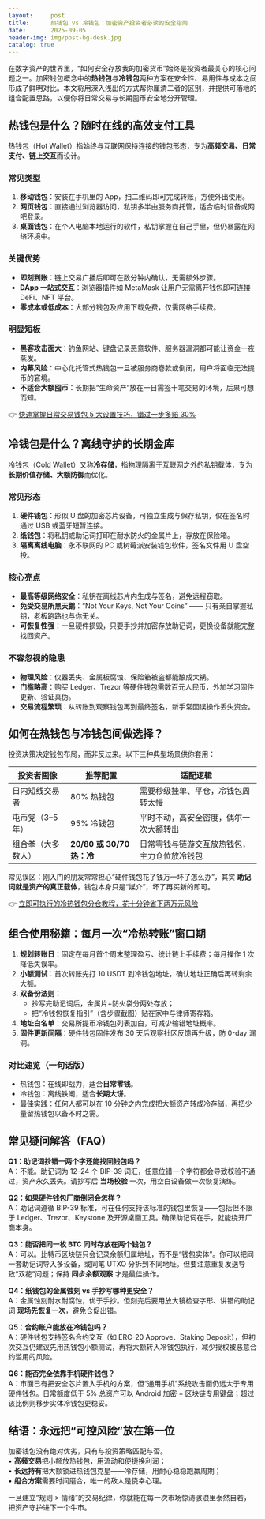 ```yaml
---
layout:     post
title:      热钱包 vs 冷钱包：加密资产投资者必读的安全指南
date:       2025-09-05
header-img: img/post-bg-desk.jpg
catalog: true
---
```


在数字资产的世界里，“如何安全存放我的加密货币”始终是投资者最关心的核心问题之一。加密钱包概念中的**热钱包**与**冷钱包**两种方案在安全性、易用性与成本之间形成了鲜明对比。本文将用深入浅出的方式帮你厘清二者的区别，并提供可落地的组合配置思路，以便你将日常交易与长期囤币安全地分开管理。

## 热钱包是什么？随时在线的高效支付工具

热钱包（Hot Wallet）指始终与互联网保持连接的钱包形态，专为**高频交易、日常支付、链上交互**而设计。

### 常见类型

1. **移动钱包**：安装在手机里的 App，扫二维码即可完成转账，方便外出使用。  
2. **网页钱包**：直接通过浏览器访问，私钥多半由服务商托管，适合临时设备或网吧登录。  
3. **桌面钱包**：在个人电脑本地运行的软件，私钥掌握在自己手里，但仍暴露在网络环境中。

### 关键优势

- **即刻到账**：链上交易广播后即可在数分钟内确认，无需额外步骤。  
- **DApp 一站式交互**：浏览器插件如 MetaMask 让用户无需离开钱包即可连接 DeFi、NFT 平台。  
- **零成本或低成本**：大部分钱包及应用下载免费，仅需网络手续费。

### 明显短板

- **黑客攻击面大**：钓鱼网站、键盘记录恶意软件、服务器漏洞都可能让资金一夜蒸发。  
- **内幕风险**：中心化托管式热钱包一旦被服务商卷款或倒闭，用户将面临无法提币的窘境。  
- **不适合大额囤币**：长期把“生命资产”放在一日需签十笔交易的环境，后果可想而知。

👉 [快速掌握日常交易钱包 5 大设置技巧，错过一步多赔 30%](https://okxdog.com/)

## 冷钱包是什么？离线守护的长期金库

冷钱包（Cold Wallet）又称**冷存储**，指物理隔离于互联网之外的私钥载体，专为**长期价值存储、大额防御**而优化。

### 常见形态

1. **硬件钱包**：形似 U 盘的加密芯片设备，可独立生成与保存私钥，仅在签名时通过 USB 或蓝牙短暂连接。  
2. **纸钱包**：将私钥或助记词打印在耐水防火的金属片上，存放在保险箱。  
3. **隔离离线电脑**：永不联网的 PC 或树莓派安装钱包软件，签名文件用 U 盘空投。

### 核心亮点

- **最高等级网络安全**：私钥在离线芯片内生成与签名，避免远程窃取。  
- **免受交易所黑天鹅**：“Not Your Keys, Not Your Coins” —— 只有亲自掌握私钥，老板跑路也与你无关。  
- **可恢复性强**：一旦硬件损毁，只要手抄并加密存放助记词，更换设备就能完整找回资产。

### 不容忽视的隐患

- **物理风险**：仪器丢失、金属板腐蚀、保险箱被盗都能酿成大祸。  
- **门槛略高**：购买 Ledger、Trezor 等硬件钱包需数百元人民币，外加学习固件更新、验证真伪。  
- **交易流程繁琐**：从转账到观察钱包再到最终签名，新手常因误操作丢失资金。

## 如何在热钱包与冷钱包间做选择？

投资决策决定钱包布局，而非反过来。以下三种典型场景供你套用：

| 投资者画像 | 推荐配置 | 适配逻辑 |
|---|---|---|
| 日内短线交易者 | 80% 热钱包 | 需要秒级挂单、平仓，冷钱包周转太慢 |
| 屯币党（3–5 年） | 95% 冷钱包 | 平时不动，高安全密度，偶尔一次大额转出 |
| 组合拳（大多数人） | **20/80 或 30/70** **热：冷** | 日常零钱与链游交互放热钱包，主力仓位放冷钱包 |

常见误区：刚入门的朋友常常担心“硬件钱包花了钱万一坏了怎么办”，其实 **助记词就是资产的真正载体**，钱包本身只是“媒介”，坏了再买新的即可。

👉 [立即可执行的冷热钱包分仓教程，花十分钟省下两万元风险](https://okxdog.com/)

## 组合使用秘籍：每月一次“冷热转账”窗口期

1. **规划转账日**：固定在每月首个周末整理盈亏、统计链上手续费；每月操作 1 次降低失误率。  
2. **小额测试**：首次转账先打 10 USDT 到冷钱包地址，确认地址正确后再转剩余大额。  
3. **双备份法则**：
   - 抄写完助记词后，金属片+防火袋分两处存放；  
   - 把“冷钱包恢复指引”（含步骤截图）贴在家中与律师寄存箱。  
4. **地址白名单**：交易所提币冷钱包列表加白，可减少输错地址概率。  
5. **固件更新间隔**：硬件钱包固件发布 30 天后观察社区反馈再升级，防 0-day 漏洞。

### 对比速览（一句话版）

- 热钱包：在线即战力，适合**日常零钱**。  
- 冷钱包：离线铁闸，适合**长期大饼**。  
- 最佳实践：任何人都可以在 10 分钟之内完成把大额资产转成冷存储，再把少量留热钱包以备不时之需。

## 常见疑问解答（FAQ）

**Q1：助记词抄错一两个字还能找回钱包吗？**  
A：不能。助记词为 12–24 个 BIP-39 词汇，任意位错一个字符都会导致校验不通过，资产永久丢失。请抄写后 **当场校验** 一次，用空白设备做一次恢复演练。

**Q2：如果硬件钱包厂商倒闭会怎样？**  
A：助记词遵循 BIP-39 标准，可在任何支持该标准的钱包里恢复——包括但不限于 Ledger、Trezor、Keystone 及开源桌面工具。确保助记词在手，就能绕开厂商本身。

**Q3：能否把同一枚 BTC 同时存放在两个钱包？**  
A：可以。比特币区块链只会记录余额归属地址，而不是“钱包实体”。你可以把同一套助记词导入多设备，或同笔 UTXO 分拆到不同地址。但要注意重复发送导致“双花”问题；保持 **同步余额观察** 才是最佳操作。

**Q4：纸钱包的金属蚀刻 vs 手抄写哪种更安全？**  
A：金属蚀刻耐水耐腐蚀，优于手抄。但刻完后要用放大镜检查字形、讲错的助记词 **现场先恢复一次**，避免仓促出错。

**Q5：合约账户能放在冷钱包吗？**  
A：硬件钱包支持签名合约交互（如 ERC-20 Approve、Staking Deposit），但初次交互仍建议先用热钱包小额测试，再将大额转入冷钱包执行，减少授权被恶意合约滥用的风险。

**Q6：能否完全依靠手机硬件钱包？**  
A：市面已有把安全芯片置入手机的方案，但“通用手机”系统攻击面仍远大于专用硬件钱包。日常额度低于 5% 总资产可以 Android 加密 + 区块链专用键盘；超过该比例则移步实体冷钱包更稳妥。

## 结语：永远把“可控风险”放在第一位

加密钱包没有绝对优劣，只有与投资策略匹配与否。  
• **高频交易**把小额放热钱包，用流动和便捷换利润；  
• **长远持有**把大额锁进热钱包克星——冷存储，用耐心稳稳跑赢周期；  
• **组合方案**需要时间磨合，唯一的敌人是侥幸心理。  

一旦建立“规则 > 情绪”的交易纪律，你就能在每一次市场惊涛骇浪里泰然自若，把资产守护进下一个牛市。